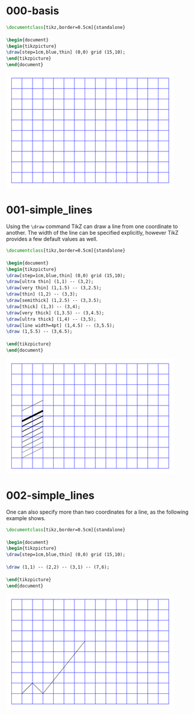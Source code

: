 # 000-basis

```latex
\documentclass[tikz,border=0.5cm]{standalone}

\begin{document}
\begin{tikzpicture}
\draw[step=1cm,blue,thin] (0,0) grid (15,10);
\end{tikzpicture}
\end{document}
```

![000-basis](Pictures/000-basis.png)

# 001-simple_lines


Using the `\draw` command TikZ can draw a line from one coordinate to another. The width of the line can be specified explicitly, however TikZ provides a few default values as well.

```latex
\documentclass[tikz,border=0.5cm]{standalone}

\begin{document}
\begin{tikzpicture}
\draw[step=1cm,blue,thin] (0,0) grid (15,10);
\draw[ultra thin] (1,1) -- (3,2);
\draw[very thin] (1,1.5) -- (3,2.5);
\draw[thin] (1,2) -- (3,3);
\draw[semithick] (1,2.5) -- (3,3.5);
\draw[thick] (1,3) -- (3,4);
\draw[very thick] (1,3.5) -- (3,4.5);
\draw[ultra thick] (1,4) -- (3,5);
\draw[line width=4pt] (1,4.5) -- (3,5.5);
\draw (1,5.5) -- (3,6.5);

\end{tikzpicture}
\end{document}
```

![001-simple_lines](Pictures/001-simple_lines.png)

# 002-simple_lines


One can also specify more than two coordinates for a line, as the following example shows.

```latex
\documentclass[tikz,border=0.5cm]{standalone}

\begin{document}
\begin{tikzpicture}
\draw[step=1cm,blue,thin] (0,0) grid (15,10);

\draw (1,1) -- (2,2) -- (3,1) -- (7,6);

\end{tikzpicture}
\end{document}
```

![002-simple_lines](Pictures/002-simple_lines.png)

